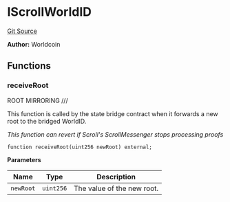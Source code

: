 # IScrollWorldID
[Git Source](https://github.com/SwineCoder101/world-id-state-bridge/blob/da63ea15118c125576858d5f20d9bfdd91cb337f/src/interfaces/IScrollWorldID.sol)

**Author:**
Worldcoin


## Functions
### receiveRoot

ROOT MIRRORING                            ///

This function is called by the state bridge contract when it forwards a new root to
the bridged WorldID.

*This function can revert if Scroll's ScrollMessenger stops processing proofs*


```solidity
function receiveRoot(uint256 newRoot) external;
```
**Parameters**

|Name|Type|Description|
|----|----|-----------|
|`newRoot`|`uint256`|The value of the new root.|


